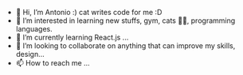 - 👋 Hi, I’m Antonio :)  cat writes code for me :D
- 👀 I’m interested in learning new stuffs, gym, cats 🐱‍👤, programming languages.
- 🌱 I’m currently learning React.js ...
- 💞️ I’m looking to collaborate on anything that can improve my skills, design...
- 📫 How to reach me ...

<!---
codingCat-dev/codingCat-dev is a ✨ special ✨ repository because its `README.md` (this file) appears on your GitHub profile.
You can click the Preview link to take a look at your changes.
--->

